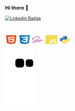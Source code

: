 ### Hi there 👋

[![Linkedin Badge](https://img.shields.io/badge/-Beatriz%20Rodrigues-blue?style=flat-square&logo=Linkedin&logoColor=white&link=https://www.linkedin.com/in/lukemorales)](https://www.linkedin.com/in/devbeatriz)
 ##
 
 <div style="display: inline_block"><br>
  <img align="center" alt="HTML" height="30" width="40" src="https://raw.githubusercontent.com/devicons/devicon/master/icons/html5/html5-original.svg">
  <img align="center" alt="CSS" height="30" width="40" src="https://raw.githubusercontent.com/devicons/devicon/master/icons/css3/css3-original.svg">
  <img align="center" alt="Sass" height="30" width="40" src="https://raw.githubusercontent.com/devicons/devicon/master/icons/sass/sass-original.svg">
  <img align="center" alt="JavaScript" height="30" width="40" src="https://raw.githubusercontent.com/devicons/devicon/master/icons/javascript/javascript-plain.svg">
  <img align="center" alt="Python" height="30" width="40" src="https://raw.githubusercontent.com/devicons/devicon/master/icons/python/python-original.svg">
</div> 

![Snake animation](https://github.com/devbeatriz/devbeatriz/blob/output/github-contribution-grid-snake.svg)

